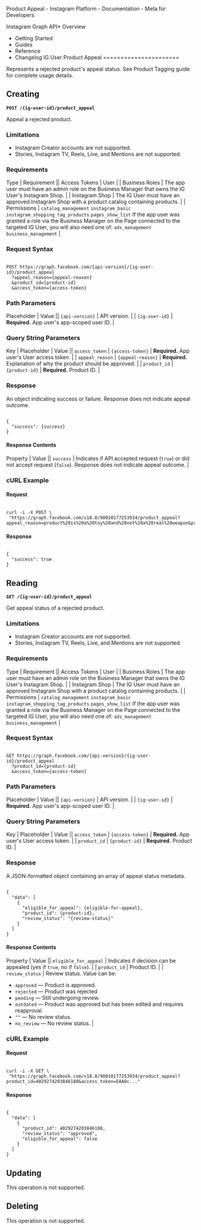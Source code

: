 
Product Appeal - Instagram Platform - Documentation - Meta for Developers










Instagram Graph API* Overview
* Getting Started
* Guides
* Reference
* Changelog
IG User Product Appeal
======================


Represents a rejected product's appeal status. See Product Tagging guide for complete usage details.


Creating
--------


**`POST /{ig-user-id}/product_appeal`**


Appeal a rejected product.


### Limitations


* Instagram Creator accounts are not supported.
* Stories, Instagram TV, Reels, Live, and Mentions are not supported.


### Requirements




 Type | Requirement || Access Tokens | User |
| Business Roles | The app user must have an admin role on the Business Manager that owns the IG User's Instagram Shop. |
| Instagram Shop | The IG User must have an approved Instagram Shop with a product catalog containing products. |
| Permissions | `catalog_management`
`instagram_basic`
`instagram_shopping_tag_products`
`pages_show_list`
If the app user was granted a role via the Business Manager on the Page connected to the targeted IG User, you will also need one of:
`ads_management`
`business_management` |

### Request Syntax



```

POST https://graph.facebook.com/{api-version}/{ig-user-id}/product_appeal
  ?appeal_reason={appeal-reason}
  &product_id={product-id}
  &access_token={access-token}
```
### Path Parameters




 Placeholder | Value || `{api-version}` | API version. |
| `{ig-user-id}` | **Required.** App user's app-scoped user ID. |

### Query String Parameters




 Key | Placeholder | Value || `access_token` | `{access-token}` | **Required.** App user's User access token. |
| `appeal_reason` | `{appeal-reason}` | **Required.** Explanation of why the product should be approved. |
| `product_id` | `{product-id}` | **Required.** Product ID. |

### Response


An object indicating success or failure. Response does not indicate appeal outcome.



```

{
  "success": {success}
}
```
#### Response Contents




 Property | Value || `success` | Indicates if API accepted request (`true`) or did not accept request (`false`). Response does not indicate appeal outcome. |

### cURL Example


#### Request



```

curl -i -X POST \
 "https://graph.facebook.com/v18.0/90010177253934/product_appeal?appeal_reason=product%20is%20a%20toy%20and%20not%20a%20real%20weapon&product_id=4382881195057752&access_token=EAAOc..."
```
#### Response



```

{
  "success": true
}
```
Reading
-------


**`GET /{ig-user-id}/product_appeal`**


Get appeal status of a rejected product.


### Limitations


* Instagram Creator accounts are not supported.
* Stories, Instagram TV, Reels, Live, and Mentions are not supported.


### Requirements




 Type | Requirement || Access Tokens | User |
| Business Roles | The app user must have an admin role on the Business Manager that owns the IG User's Instagram Shop. |
| Instagram Shop | The IG User must have an approved Instagram Shop with a product catalog containing products. |
| Permissions | `catalog_management`
`instagram_basic`
`instagram_shopping_tag_products`
`pages_show_list`
If the app user was granted a role via the Business Manager on the Page connected to the targeted IG User, you will also need one of:
`ads_management`
`business_management` |

### Request Syntax



```

GET https://graph.facebook.com/{api-version}/{ig-user-id}/product_appeal
  ?product_id={product-id}
  &access_token={access-token}
```
### Path Parameters




 Placeholder | Value || `{api-version}` | API version. |
| `{ig-user-id}` | **Required.** App user's app-scoped user ID. |

### Query String Parameters




 Key | Placeholder | Value || `access_token` | `{access-token}` | **Required.** App user's User access token. |
| `product_id` | `{product-id}` | **Required.** Product ID. |

### Response


A JSON-formatted object containing an array of appeal status metadata.



```

{
  "data": [
    {
      "eligible_for_appeal": {eligible-for-appeal},
      "product_id": {product-id},
      "review_status": "{review-status}"
    }
  ]
}
```
#### Response Contents




 Property | Value || `eligible_for_appeal` | Indicates if decision can be appealed (yes if `true`, no if `false`). |
| `product_id` | Product ID. |
| `review_status` | Review status. Value can be:
* `approved` — Product is approved.
* `rejected` — Product was rejected
* `pending` — Still undergoing review.
* `outdated` — Product was approved but has been edited and requires reapproval.
* `""` — No review status.
* `no_review` — No review status.
 |

### cURL Example


#### Request



```

curl -i -X GET \
 "https://graph.facebook.com/v18.0/90010177253934/product_appeal?product_id=4029274203846188&access_token=EAAOc..."
```
#### Response



```

{
  "data": [
    {
      "product_id": 4029274203846188,
      "review_status": "approved",
      "eligible_for_appeal": false
    }
  ]
}
```
Updating
--------


This operation is not supported.


Deleting
--------


This operation is not supported.







































 
